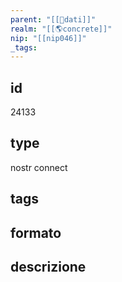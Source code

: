 ```yaml
---
parent: "[[💾dati]]"
realm: "[[🌎concrete]]"
nip: "[[nip046]]"
_tags:
---
```

## id
24133
## type
nostr connect
## tags
## formato

## descrizione

